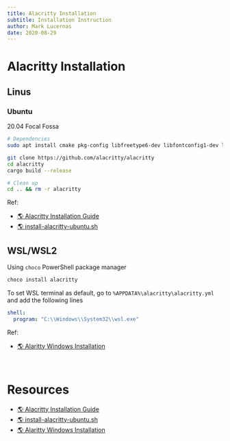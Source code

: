 ```yaml
---
title: Alacritty Installation
subtitle: Installation Instruction
author: Mark Lucernas
date: 2020-08-29
---
```


# Alacritty Installation

## Linus

### Ubuntu

20.04 Focal Fossa

```sh
# Dependencies
sudo apt install cmake pkg-config libfreetype6-dev libfontconfig1-dev libxcb-xfixes0-dev python3

git clone https://github.com/alacritty/alacritty
cd alacritty
cargo build --release

# Clean up
cd .. && rm -r alacritty
```

Ref:

- [🌎 Alacritty Installation Guide](https://github.com/alacritty/alacritty/blob/master/INSTALL.md#linux--windows)
- [🌎 install-alacritty-ubuntu.sh](https://gist.github.com/Aaronmacaron/8a4e82ed0033290cb2e12d9df4e77efe)

## WSL/WSL2

Using `choco` PowerShell package manager

```powershell
choco install alacritty
```

To set WSL terminal as default, go to `%APPDATA%\alacritty\alacritty.yml` and
add the following lines

```yml
shell:
  program: "C:\\Windows\\System32\\wsl.exe"
```

Ref:

- [🌎 Alaritty Windows Installation](https://gist.github.com/AjkayAlan/39a8e53319410b2280667c0f37e0b830#install-and-configure-a-terminal)


<br>

# Resources

- [🌎 Alacritty Installation Guide](https://github.com/alacritty/alacritty/blob/master/INSTALL.md#linux--windows)
- [🌎 install-alacritty-ubuntu.sh](https://gist.github.com/Aaronmacaron/8a4e82ed0033290cb2e12d9df4e77efe)
- [🌎 Alaritty Windows Installation](https://gist.github.com/AjkayAlan/39a8e53319410b2280667c0f37e0b830#install-and-configure-a-terminal)

